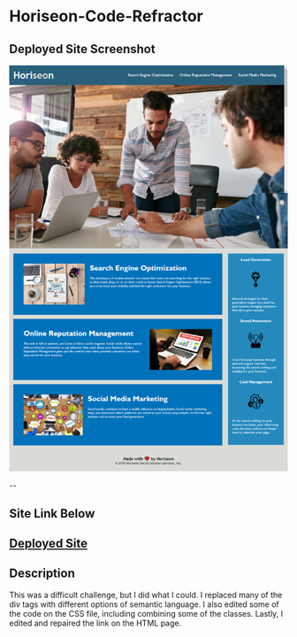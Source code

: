 # Horiseon-Code-Refractor
## Deployed Site Screenshot

![Portfolio Site](https://github.com/jacksonpeak1/Horizon-Code/blob/main/assets/images/screencapture-file-C-Users-Jacks-gt-homework-Horizon-Code-index-html-2021-03-12-20_49_52%20(1).png)

--
## Site Link Below
[Deployed Site](https://jacksonpeak1.github.io/Horizon-Code/)
--
## Description
This was a difficult challenge, but I did what I could. I replaced many of the div tags with different options of semantic language.  I also edited some of the code on the CSS file, including combining some of the classes. Lastly, I edited and repaired the link on the HTML page.